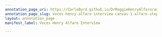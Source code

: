 ```yaml
---
annotation_page_uri: https://CarloByrd.github.io/DrMaggieHenryAlfaro/annotations/voces-henry-alfaro-interview-canvas-1-alfaro-stops-his-response-to-smile-and-dance-at-ringtone-.json
annotation_page_slug: voces-henry-alfaro-interview-canvas-1-alfaro-stops-his-response-to-smile-and-dance-at-ringtone-
layout: annotation_page
manifest_label: Voces Henry Alfaro Interview

---
```


